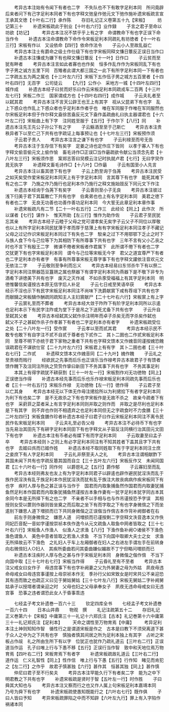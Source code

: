 <!-- { "loadSidebar": true } -->
　　考异古本注始有令闻下有者也二字　不失队也不下有敢字足利本同　所问竟辟后来者问下有己字足利本同者下有也字释文弛皇作弛元文下弛作施补遗宋板疏言宣王承其文徳【十叶右二行】承作陈
　　存旧礼记正义卷第五十九【宋板】
　　坊记第三十
　　补遗宋板疏此于别业【十叶右六行】业作録
　　子言之君子至命以坊欲【坊记】
　　考异古本注况不禁乎乎上有之字　命谓教命下有也字正误下命当作令
　　补遗古本注命谓教命下命作令宋板足利本同疏礼有坊徳者【十一叶右三行】宋板有作以　又设依命【四行】依命作法令
　　子云小人至故乱益亡
　　考异古本注士有爵命之级士作仕级下有也字宋板同释文慊日簟反正误日当作口
　　补遗古本注慊或为嫌下有也释文慊日簟反【十一叶】日作口
　　子云贫而至犹有畔者
　　考异古本注言如此者寡也也作矣　恒多作乱作作为宋板同乱下有也字子男之诚方五里下同　百雉者此谓大都三国之一此下有所字足利本同一下有者也二字疏五五为两之属也【十三叶左六行】宋板下五作伍子男之城方五百里者【十四叶右四行】无百字　公司徒云
　　【九行】公作小　采地方一城【十四叶左四行】城作成
　　补遗古本经子曰贫而好乐曰作云宋板足利本同疏戎车二百两【十三叶左七行】宋板二作三　国家谓成方也【十四叶右四行】成作城
　　子云夫礼者至以弑其君
　　考异古本注不言天公辟王也王上有其字　视从父昆弟下有也字　乱上下惑众也作乱上下惑众者也乎足利本作者乎也　唯在军同服于作唯在军同服然也尔宋板足利本但于作尔释文盍徐苦盍反元文下盍作盖疏曲礼曰执主器谓君也【十六叶左二行】宋板曲上有下字　注同姓至服于【五行】于作尔下【八行】同
　　补遗古本注先王先公子孙公下有之字
　　子云觞酒至至于己斯亡
　　考异古本注贵秩异者下以至亡己下共有也字疏证上每事预让也【十七叶左三行】宋板预作须
　　子云君子贵人
　　考异古本注言之谦下有也字
　　子云利禄至而号无告
　　考异古本注于生存信下有矣字　定姜之诗也定作庄下皆同　以孝于寡人下有也字释文偷音偷元文上偷作愉　畜毛诗作□正误□当作朂疏欲令献公当须念先君【十八叶左三行】宋板须作思　案郑志答曰炅模云注记时执就卢君【七行】无曰字炅作晁无执字
　　补遗释文畜毛诗作□【十八叶】□作朂
　　子云有国至小人先言
　　考异古本注以畜其徳下有也字
　　子云上酌至询于刍荛
　　考异古本注民受之如天矣受作爱宋板足利本同天上有于字足利本同　言其尊下有也字　能死其难下有之也二字　乃施之作乃施行也足利本作乃施行之释文施始豉反下同元文下作注
　　补遗古本经询于刍荛下有矣字
　　子云善则至小子无良
　　考异古本注彼过浅下归美于君下其篇散亡下共有也字　伯禽弟也也上有名字足利本同　美君之徳下有者也二字　无良无功善也功善作善功足利本同　今大誓无此章足利本章作事
　　补遗宋板疏凡有二节【二十一叶右五行】二作三　此经论【同上】此作次　所以谋者【七行】谋作卜　惟天所助【左三行】惟作为助作佐
　　子云君子至民犹忘其亲
　　考异古本经子云睦于父母之党可谓孝矣无矣字子云父子不同位以厚敬也以上有所字足利本同民犹薄于孝而厚于慈薄上有有字宋板足利本同注孝子不藏记父母之过记作识宋板足利本同过下有失也二字　駮亲之过下不用鄂鄂下乏止之时下与族人食下今与己位等下为其相防下有所尊事下共有也字　三年不言有父小乙丧之时也不言下有殷王二字　微谏不倦者宋板者作君属下　此所谓不倦下有者也二字　交犹更下有也字宋板足利本同　谓今与己位等宋板无今字　君父之道宜尊严下有者也二字足利本亦有者字　有事有所尊事宋板无尊字事下有也字释文讙依注音欢元文无依注二字
　　子云敬则至争利而忘义
　　考异古本经易曰东邻杀牛下有以祭二字足利本同注祭器笾豆簋铏之属也祭器下有谓字足利本同为燕器下是不敬下非专为酒肴下讲徳美下共有也字　废灭之灭作减　不如杀豕受福福上有其字足利本同　明徳惟馨信矣谨按古本原无信字后人补足
　　子云七日戒至笑语卒获
　　考异古本经示不淫也示下有民字宋板足利本同注不尚味下洗爵献賔下咸有荐俎下共有也字　而献醻之宋板醻作酬疏同疏知主人主妇賔献尸【二十七叶右六行】宋板賔上有上字
　　子云賔礼至而不葬者
　　考异古本经大敛于阼阼下有阶字足利本同所以示逺也足利本示下有民字注阼或为堂下于是吊之下送死尤备下共有也字
　　子云升自至弑其父者
　　考异古本经弑其父弑作杀注明年而卓子杀矣无而字杀矣作弑也　弑父不子之甚弑作杀子作孝甚下有者也二字足利本亦有者字
　　补遗宋板疏受位之处【二十八叶左一行】受作賔
　　子云孝以至而贰其君
　　考异古本经示民不敢专也敢下有自字注不贰不自贰于尊者也下贰作二　其卜二圉也二作贰宋板足利本同　至尊不明下亦统于君下家物之重者下共有也字释文馈本又作媿音同谨按媿恐餽误疏君在不谋欲仕官【二十九叶左六行】宋板君上有有字　其卜二圉也者【三十叶右七行】二作贰
　　补遗释文馈本又作媿音同【二十九叶】媿作餽
　　子云礼之至贵禄而贱行
　　经欲民之先事而后乐也正误乐当作禄考异古本故君子于有馈者馈作餽下及注同注所执之贽贽作挚曰新田下不务其事下共有也字　不务其事足利
　　本其上有得字疏犹不耕获割【三十一叶左一行】宋板割作刈无功徳物【同上】正误徳当作得
　　补遗古本经先事而后乐也乐作禄宋板足利本同疏先事而后乐也者【三十一叶右五行】宋板乐作禄　无功徳物【左一行】徳作得
　　子云君子至以亡其身
　　考异古本经无以下体无作毋注捃拾所以为利捃拾下有者字足利本同为利下有也矣二字　是不无故杀之下有也字宋板作是无故不杀之　故亲今疏者下有也字　采葑菲之菜者采上有言字足利本同则并取之则作而　并取之是尽利也足利本是下有其字　则不弃也作则不相遗弃之也足利本同但无之字疏食时不力食膳【三十二叶左四行】宋板食膳作珍者补遗古本经子曰君子曰作云宋板足利本同注不离令民民作名宋板足利本同
　　子云夫礼至必告父母
　　考异古本注不必待币下有也字　当先易治其田先下有耕字足利本同田下有也字释文从子容反注同横行治其田元文田下有也字
　　补遗古本注有币者必有媒下有而字足利本同
　　子云取妻至曰孟子卒
　　考异古本经则卜之则上有必字足利本同注有不知其姓者下盖其且字下共有也字　去姬曰呉而已姬作姓
　　补遗古本经不取同姓取下有于字足利本同注士庶之妾庶下有人字足利本同
　　子云礼非祭至夫人之礼
　　考异古本注谓相献酢下其国未闻下共有也字疏反簒其国而自立【三十五叶左六行】宋板反作又　未闻同国君【三十六叶右一行】同作何　以爵鬯礼之【五行】爵作郁
　　子云寡妇至而乱
　　考异古本经则弗友也友上有为字足利本同君子以辟逺也辟作避民犹淫泆而乱于族作民淫泆有乱于族足利本作民犹淫泆而犹有乱于族注大故丧病病作疾宋板同下有也字　疾时人厚与色之甚正误与当作于　国君而内取象捕鱼然作国君而内取妻犹捕鱼然足利本作国君而内取象犹捕鱼然谨按古本象作妻有一犹字足利本犹字同古本其余同今本是无所择下有之也二字　不亲者不以手相与也与作吊谨按恐予字误　其相授则女受以篚则作器则皆坐奠之而后取之坐下有而字取之下有也字身微偝之下而坐逺别下嫌思人道下増损而已下共同身微偕之正误偕当作偝古本作背补阙御者在右
　　前左手则身微偝之　嫌思人道　问増损而已谨按剩二字空释文泆音逸本又作佚同妃匹音配一音如字谨按崇祯本佚作逸今从元文疏鱼人取鱼中网者皆取之【三十七叶右六行】宋板鱼人作渔人　似渔人之求渔【八行】下渔作鱼补阙○诸侯不下渔色渔色谓鱼人　美色中意者皆取之若渔人求鱼　不当下向国中取卿大夫士之女　求渔无所择故云不下渔色　之礼妇人于车上左厢御者在妇人之右进左手谓左手在前转身向右微偝妇人○妇人　其疾所委曲若问其委曲嫌似媚故不丁宁但略问増损而已
　　补遗古本注疾时人厚与色之甚与作于宋板足利本同　身微偕之偕作偝　不当下向国中取【三十七叶右七行】宋板当作得
　　子云昏礼至有不至者
　　考异古本注父戒女曰女作子　毋违宫事下有也字补阙妻之父为外舅妻之母为外姑　夙夜毋违命母戒女曰毋违宫事谨按上毋崇祯本作无　季孙行父如宋致女是时宋共公不亲迎恐其有违而致之也疏正义曰见于舅姑舅姑【三十七叶左八行】宋板无舅姑二字补阙舅姑承子以授壻者谓亲迎之时　父母也妇之父母承奉女子　夙夜无违命母戒女曰无违宫事　恐事之违者谓恐此女人于昏事乖违

　　七经孟子考文补遗巻一百六十三
　　钦定四库全书
　　七经孟子考文补遗巻一百六十四
　　日本山井鼎
　　物观　撰
　　礼记注疏第五十二
　　存旧礼记正义巻第六十【宋板】中庸第三十一礼记十六郑氏注【古本】礼记巻第十六中庸第三十一礼记郑氏注【足利本】
　　天命之谓性至万物育焉【中庸】
　　考异足利本注土神则知知作智　循性行之是谓道宋板是作之　古本是曰教下不须臾离道下甚于众人之中为之下共有也字　慎独者慎其间居之所为足利本独上有其字　占听之宋板占作觇　礼之所由生所下有以字　位犹正也犹作乃疏礼道云【三叶右二行】正误道当作运　孔子曰唯上行与下愚不移【五行】正误行当作智　致中和天地位焉万物育焉【四叶右二行】宋板育焉下有者字
　　补遗宋板疏故礼道云【三叶右二行】道作运　仁义礼智性【同上】性作信　唯上行与下愚【五行】行作知　睹见而肯犯之【左二行】之作乎　故君子慎甚独【六行】甚作其　恒甚其独【同上】甚作慎
　　仲尼曰君子至不行矣夫
　　考异古本注罕能久行下有者矣二字　能为之中下明君教之下共有也字
　　补遗宋板疏是贤时于智【五叶左一行】时作胜
　　子曰舜其大知也与
　　考异古本注又察而行之也又作人属上句宋板足利本嘉靖本同　乃号为舜下有也字
　　补遗宋板疏使愚知既能行之【六叶右七行】既作俱
　　子曰人皆曰予知
　　考异宋板疏罪陷之中而不知辟【六叶左九行】罪上有入字陷作祸诸本同

